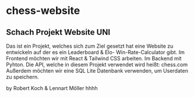 # chess-website

## Schach Projekt Website UNI

Das ist ein Projekt, welches sich zum Ziel gesetzt hat eine Website zu entwickeln auf der es ein Leaderboard & Elo- Win-Rate-Calculator gibt.
Im Frontend möchten wir mit React & Tailwind CSS arbeiten.
Im Backend mit Pyhton.
Die API, welche in diesem Projekt verwendet wird heißt: chess.com
Außerdem möchten wir eine SQL Lite Datenbank verwenden, um Userdaten zu speichern.

by Robert Koch & Lennart Möller
hhhh
